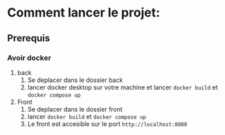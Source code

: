 # Comment lancer le projet:
## Prerequis
### Avoir docker
1) back
   1) Se deplacer dans le dossier back
   2) lancer docker desktop sur votre machine et lancer `docker build` et `docker compose up`
2) Front
   1) Se deplacer dans le dossier front
   2) lancer `docker build` et `docker compose up`
   3) Le front est accesible sur le port `http://localhost:8080`